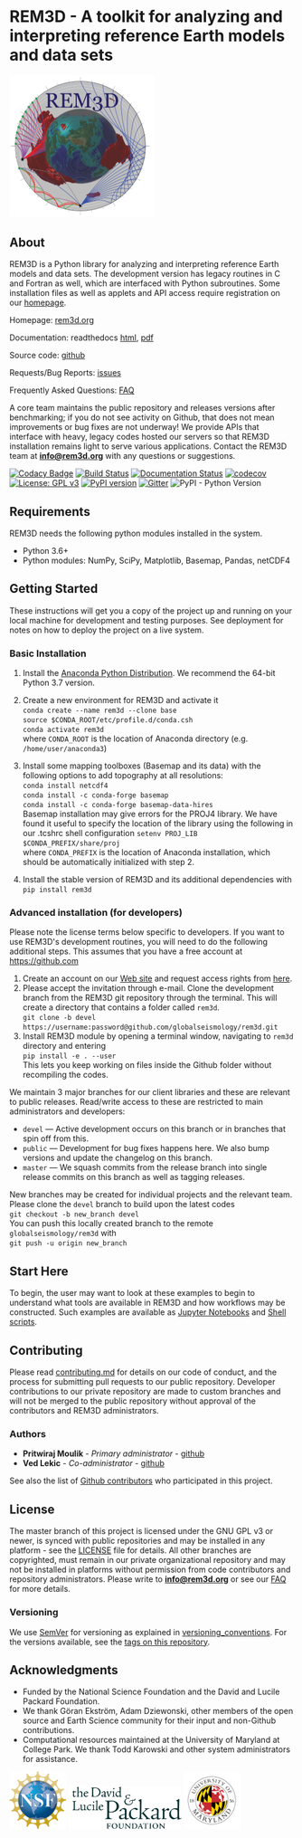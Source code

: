 # REM3D - A toolkit for analyzing and interpreting reference Earth models and data sets

<img src="docs/rem3dlogo.png" width="256">

## About

REM3D is a Python library for analyzing and interpreting reference Earth models and data sets. The development version has legacy routines in C and Fortran as well, which are interfaced with Python subroutines. Some installation files as well as applets and API access require registration on our [homepage](http://rem3d.org/login/register).

Homepage: [rem3d.org](http://rem3d.org)

Documentation: readthedocs [html](http://rem3d.readthedocs.io), [pdf](https://media.readthedocs.org/pdf/rem3d/latest/rem3d.pdf)

Source code: [github](https://github.com/globalseismology/rem3d)

Requests/Bug Reports: [issues](https://github.com/globalseismology/rem3d/issues)

Frequently Asked Questions: [FAQ](docs/FAQ.md)

A core team maintains the public repository and releases versions after benchmarking; if you do not see activity on Github, that does not mean improvements or bug fixes are not underway! We provide APIs that interface with heavy, legacy codes hosted our servers so that REM3D installation remains light to serve various applications. Contact the REM3D team at **info@rem3d.org** with any questions or suggestions.

[![Codacy Badge](https://api.codacy.com/project/badge/Grade/110c5a409f60485f83d442b8834eba2c)](https://www.codacy.com?utm_source=github.com&amp;utm_medium=referral&amp;utm_content=globalseismology/rem3d&amp;utm_campaign=Badge_Grade) [![Build Status](https://travis-ci.com/globalseismology/rem3d.svg?token=Z1JjFn7SrxG1nGGE9y1u&branch=devel)](https://travis-ci.com/globalseismology/rem3d) [![Documentation Status](https://readthedocs.org/projects/rem3d/badge/?version=latest)](https://rem3d.readthedocs.io/en/latest/?badge=latest) [![codecov](https://codecov.io/gh/globalseismology/rem3d/branch/devel/graph/badge.svg?token=NTCVjCUfJm)](https://codecov.io/gh/globalseismology/rem3d) [![License: GPL v3](https://img.shields.io/badge/License-GPLv3-blue.svg)](https://www.gnu.org/licenses/gpl-3.0) [![PyPI version](https://badge.fury.io/py/rem3d.svg)](https://badge.fury.io/py/rem3d) [![Gitter](https://badges.gitter.im/rem3d/community.svg)](https://gitter.im/rem3d/community?utm_source=badge&utm_medium=badge&utm_campaign=pr-badge) ![PyPI - Python Version](https://img.shields.io/pypi/pyversions/rem3d.svg?style=popout)

## Requirements

REM3D needs the following python modules installed in the system.
* Python 3.6+
* Python modules: NumPy, SciPy, Matplotlib, Basemap, Pandas, netCDF4

## Getting Started

These instructions will get you a copy of the project up and running on your local machine for development and testing purposes. See deployment for notes on how to deploy the project on a live system.

### Basic Installation

1. Install the [Anaconda Python Distribution](https://www.continuum.io/downloads). We recommend the 64-bit Python 3.7 version.
2. Create a new environment for REM3D and activate it  
`conda create --name rem3d --clone base`  
`source $CONDA_ROOT/etc/profile.d/conda.csh`  
`conda activate rem3d`  
where `CONDA_ROOT` is the location of Anaconda directory (e.g. `/home/user/anaconda3`)

3. Install some mapping toolboxes (Basemap and its data) with the following options to add topography at all resolutions:  
`conda install netcdf4`  
`conda install -c conda-forge basemap`  
`conda install -c conda-forge basemap-data-hires`  
Basemap installation may give errors for the PROJ4 library. We have found it useful to specify the location of the library using the following in our .tcshrc shell configuration
`setenv PROJ_LIB $CONDA_PREFIX/share/proj`  
where `CONDA_PREFIX` is the location of Anaconda installation, which should be automatically initialized with step 2.
4. Install the stable version of REM3D and its additional dependencies with
`pip install rem3d`  


### Advanced installation (for developers)

Please note the license terms below specific to developers. If you want to use REM3D's development routines, you will need to do the following additional steps. This assumes that you have a free account at <https://github.com>

1. Create an account on our [Web site](http://rem3d.org/login/register) and request access rights from [here](http://rem3d.org/join-us/github).
2. Please accept the invitation through e-mail. Clone the development branch from the REM3D git repository through the terminal. This will create a directory that contains a folder called `rem3d`.  
`git clone -b devel https://username:password@github.com/globalseismology/rem3d.git`  
3. Install REM3D module by opening a terminal window, navigating to `rem3d` directory and entering  
`pip install -e . --user`  
This lets you keep working on files inside the Github folder without recompiling the codes.

We maintain 3 major branches for our client libraries and these are relevant to public releases. Read/write access to these are restricted to main administrators and developers:
* `devel` — Active development occurs on this branch or in branches that spin off from this.
* `public` — Development for bug fixes happens here. We also bump versions and update the changelog on this branch.
* `master` — We squash commits from the release branch into single release commits on this branch as well as tagging releases.

New branches may be created for individual projects and the relevant team. Please clone the `devel` branch to build upon the latest codes  
`git checkout -b new_branch devel`  
You can push this locally created branch to the remote `globalseismology/rem3d` with  
`git push -u origin new_branch`  

## Start Here

To begin, the user may want to look at these examples to begin to understand what tools are available in REM3D and how workflows may be constructed. Such examples are available as [Jupyter Notebooks](examples/Notebooks) and [Shell scripts](examples/Scripts).

## Contributing

Please read [contributing.md](docs/contributing.md) for details on our code of conduct, and the process for submitting pull requests to our public repository. Developer contributions to our private repository are made to custom branches and will not be merged to the public repository without approval of the contributors and REM3D administrators.

### Authors

* **Pritwiraj Moulik** - *Primary administrator* - [github](https://github.com/pmoulik)
* **Ved Lekic** - *Co-administrator* - [github](https://github.com/vedlekic)

See also the list of [Github contributors](https://github.com/globalseismology/rem3d/contributors) who participated in this project.

## License

The master branch of this project is licensed under the GNU GPL v3 or newer, is synced with public repositories and may be installed in any platform - see the [LICENSE](LICENSE) file for details. All other branches are copyrighted, must remain in our private organizational repository and may not be installed in platforms without permission from code contributors and repository administrators. Please write to **info@rem3d.org** or see our [FAQ](docs/FAQ.md) for more details.

### Versioning

We use [SemVer](http://semver.org/) for versioning as explained in [versioning_conventions](docs/versioning_conventions.md). For the versions available, see the [tags on this repository](https://github.com/globalseismology/rem3d/tags).

## Acknowledgments

* Funded by the National Science Foundation and the David and Lucile Packard Foundation.
* We thank Göran Ekström, Adam Dziewonski, other members of the open source and Earth Science community for their input and non-Github contributions.
* Computational resources maintained at the University of Maryland at College Park. We thank Todd Karowski and other system administrators for assistance.

<img src="docs/NSF.png" width="100"> <img src="docs/packard.png" width="200"> <img src="docs/UMD.png" width="100">